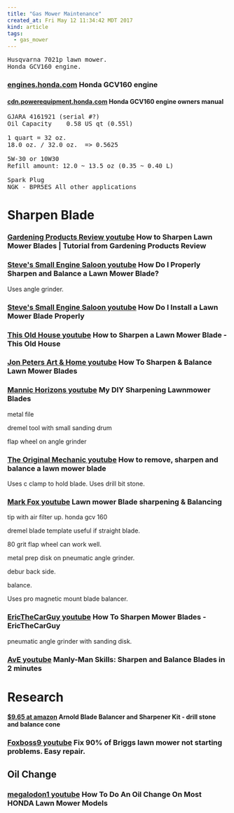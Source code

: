```yaml
---
title: "Gas Mower Maintenance"
created_at: Fri May 12 11:34:42 MDT 2017
kind: article
tags:
  - gas_mower
---
```


<pre>
Husqvarna 7021p lawn mower.
Honda GCV160 engine.
</pre>

<h3>
  <a href="https://engines.honda.com/models/model-detail/gc-vertical#Specifications" target="_blank">engines.honda.com</a>
  Honda GCV160 engine
</h3>

<h4>
  <a href="https://cdn.powerequipment.honda.com/engines/pdf/manuals/00X37Z8B0023.pdf" target="_blank">cdn.powerequipment.honda.com</a>
  Honda GCV160 engine owners manual
</h4>

<pre>
GJARA 4161921 (serial #?)
Oil Capacity 	0.58 US qt (0.55l)

1 quart = 32 oz.
18.0 oz. / 32.0 oz.  => 0.5625

5W-30 or 10W30
Refill amount: 12.0 ~ 13.5 oz (0.35 ~ 0.40 L)

Spark Plug
NGK - BPR5ES All other applications
</pre>

<h1>Sharpen Blade</h1>

<h3>
  <a href="https://www.youtube.com/watch?v=orJsGItY6NE" target="_blank">Gardening Products Review youtube</a>
  How to Sharpen Lawn Mower Blades | Tutorial from Gardening Products Review
</h3>

<h3>
  <a href="https://www.youtube.com/watch?v=HkTqhfydrjk" target="_blank">Steve's Small Engine Saloon youtube</a>
  How Do I Properly Sharpen and Balance a Lawn Mower Blade?
</h3>

Uses angle grinder.

<h3>
  <a href="https://www.youtube.com/watch?v=jsbTtEG078k" target="_blank">Steve's Small Engine Saloon youtube</a>
  How Do I Install a Lawn Mower Blade Properly
</h3>

<h3>
  <a href="https://www.youtube.com/watch?v=qFusHPPmOFo" target="_blank">This Old House youtube</a>
  How to Sharpen a Lawn Mower Blade - This Old House
</h3>

<h3>
  <a href="https://www.youtube.com/watch?v=UC-EIywmJE8" target="_blank">Jon Peters Art & Home youtube</a>
  How To Sharpen & Balance Lawn Mower Blades
</h3>

<h3>
  <a href="https://www.youtube.com/watch?v=0d9m12Wga9o" target="_blank">Mannic Horizons youtube</a>
  My DIY Sharpening Lawnmower Blades
</h3>

metal file

dremel tool with small sanding drum

flap wheel on angle grinder

<h3>
  <a href="https://www.youtube.com/watch?v=Tizr7f0NbBk" target="_blank">The Original Mechanic youtube</a>
  How to remove, sharpen and balance a lawn mower blade
</h3>

Uses c clamp to hold blade.
Uses drill bit stone.

<h3>
  <a href="https://www.youtube.com/watch?v=fWJ0UExLB5E" target="_blank">Mark Fox youtube</a>
  Lawn mower Blade sharpening & Balancing
</h3>

tip with air filter up.
honda gcv 160

dremel blade template useful if straight blade.

80 grit flap wheel can work well.

metal prep disk on pneumatic angle grinder.

debur back side.

balance.

Uses pro magnetic mount blade balancer.

<h3>
  <a href="https://www.youtube.com/watch?v=gApeKlNskHg" target="_blank">EricTheCarGuy youtube</a>
  How To Sharpen Mower Blades - EricTheCarGuy
</h3>

pneumatic angle grinder with sanding disk.

<h3>
  <a href="https://www.youtube.com/watch?v=OsPluf2TZrQ" target="_blank">AvE youtube</a>
  Manly-Man Skills: Sharpen and Balance Blades in 2 minutes
</h3>

<h1>Research</h1>

<h4>
  <a href="https://www.amazon.com/Arnold-Blade-Balancer-Sharpener-Kit/dp/B002XU9LSC" target="_blank">$9.65 at amazon</a>
  Arnold Blade Balancer and Sharpener Kit - drill stone and balance cone
</h4>

<h3>
  <a href="https://www.youtube.com/watch?v=Cpr9b0Qyfds" target="_blank">Foxboss9 youtube</a>
  Fix 90% of Briggs lawn mower not starting problems. Easy repair.
</h3>

<h2>Oil Change</h2>

<h3>
  <a href="https://www.youtube.com/watch?v=qk1PsuHJ0qs" target="_blank">megalodon1 youtube</a>
  How To Do An Oil Change On Most HONDA Lawn Mower Models
</h3>

<!--
html boilerplate
<a href="" target="_blank"></a>
<a name=""></a>
<img src="" width="400px">
<ul>
  <li></li>
</ul>
<pre>
</pre>
<pre><code>
</code></pre>
<math xmlns='http://www.w3.org/1998/Math/MathML' display='block'>
</math>
-->

